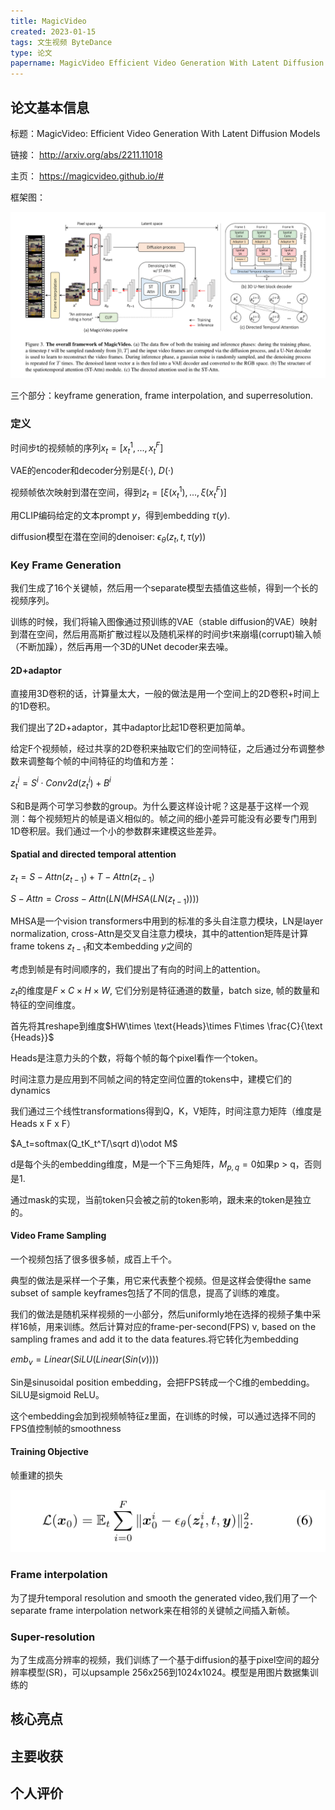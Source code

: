 ```yaml
---
title: MagicVideo
created: 2023-01-15
tags: 文生视频 ByteDance
type: 论文
papername: MagicVideo Efficient Video Generation With Latent Diffusion Models
---
```


## 论文基本信息

标题：MagicVideo: Efficient Video Generation With Latent Diffusion Models

链接： http://arxiv.org/abs/2211.11018

主页： https://magicvideo.github.io/#

框架图：

![](img/Pasted%20image%2020230115225418.png)

三个部分：keyframe generation, frame interpolation, and superresolution.

### 定义

时间步t的视频帧的序列$x_t=[x_t^1, ..., x_t^F]$

VAE的encoder和decoder分别是$\xi(·)$, $D(·)$

视频帧依次映射到潜在空间，得到$z_t=[\xi(x_t^1), ..., \xi(x_t^F)]$

用CLIP编码给定的文本prompt $y$，得到embedding $\tau(y)$.

diffusion模型在潜在空间的denoiser: $\epsilon_{\theta}(z_t, t,\tau(y))$

### Key Frame Generation

我们生成了16个关键帧，然后用一个separate模型去插值这些帧，得到一个长的视频序列。

训练的时候，我们将输入图像通过预训练的VAE（stable diffusion的VAE）映射到潜在空间，然后用高斯扩散过程以及随机采样的时间步t来崩塌(corrupt)输入帧（不断加躁），然后再用一个3D的UNet decoder来去噪。

#### 2D+adaptor

直接用3D卷积的话，计算量太大，一般的做法是用一个空间上的2D卷积+时间上的1D卷积。

我们提出了2D+adaptor，其中adaptor比起1D卷积更加简单。

给定F个视频帧，经过共享的2D卷积来抽取它们的空间特征，之后通过分布调整参数来调整每个帧的中间特征的均值和方差：

$z_t^i=S^i \cdot Conv2d(z_t^i)+B^i$

S和B是两个可学习参数的group。为什么要这样设计呢？这是基于这样一个观测：每个视频短片的帧是语义相似的。帧之间的细小差异可能没有必要专门用到1D卷积层。我们通过一个小的参数群来建模这些差异。

#### Spatial and directed temporal attention

$z_t=S-Attn(z_{t-1})+T-Attn(z_{t-1})$

$S-Attn=Cross-Attn(LN(MHSA(LN(z_{t-1}))))$

MHSA是一个vision transformers中用到的标准的多头自注意力模块，LN是layer normalization, cross-Attn是交叉自注意力模块，其中的attention矩阵是计算frame tokens $z_{t-1}$和文本embedding $y$之间的

考虑到帧是有时间顺序的，我们提出了有向的时间上的attention。

$z_t$的维度是$F\times C\times H\times W$, 它们分别是特征通道的数量，batch size, 帧的数量和特征的空间维度。

首先将其reshape到维度$HW\times \text{Heads}\times F\times \frac{C}{\text {Heads}}$

Heads是注意力头的个数，将每个帧的每个pixel看作一个token。

时间注意力是应用到不同帧之间的特定空间位置的tokens中，建模它们的dynamics

我们通过三个线性transformations得到Q，K，V矩阵，时间注意力矩阵（维度是Heads x F x F）

$A_t=softmax(Q_tK_t^T/\sqrt d)\odot M$

d是每个头的embedding维度，M是一个下三角矩阵，$M_{p,q}=0$如果p > q，否则是1.

通过mask的实现，当前token只会被之前的token影响，跟未来的token是独立的。

#### Video Frame Sampling
一个视频包括了很多很多帧，成百上千个。

典型的做法是采样一个子集，用它来代表整个视频。但是这样会使得the same subset of sample keyframes包括了不同的信息，提高了训练的难度。

我们的做法是随机采样视频的一小部分，然后uniformly地在选择的视频子集中采样16帧，用来训练。然后计算对应的frame-per-second(FPS) v, based on the sampling frames and add it to the data features.将它转化为embedding

$emb_v=Linear(SiLU(Linear(Sin(v))))$

Sin是sinusoidal position embedding，会把FPS转成一个C维的embedding。SiLU是sigmoid ReLU。

这个embedding会加到视频帧特征z里面，在训练的时候，可以通过选择不同的FPS值控制帧的smoothness

#### Training Objective
帧重建的损失

![](img/Pasted%20image%2020230116155202.png)


### Frame interpolation
为了提升temporal resolution and smooth the generated video,我们用了一个separate frame interpolation network来在相邻的关键帧之间插入新帧。

### Super-resolution
为了生成高分辨率的视频，我们训练了一个基于diffusion的基于pixel空间的超分辨率模型(SR)，可以upsample 256x256到1024x1024。模型是用图片数据集训练的


## 核心亮点

## 主要收获

## 个人评价
